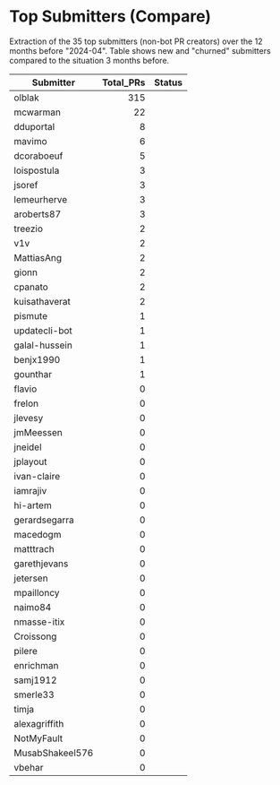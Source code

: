 # Top Submitters (Compare)

Extraction of the 35 top submitters (non-bot PR creators) 
over the 12 months before "2024-04".
Table shows new and "churned" submitters compared 
to the situation 3 months before.


| Submitter       | Total_PRs | Status |
| --------------- | --------: | ------ |
| olblak          |       315 |        |
| mcwarman        |        22 |        |
| dduportal       |         8 |        |
| mavimo          |         6 |        |
| dcoraboeuf      |         5 |        |
| loispostula     |         3 |        |
| jsoref          |         3 |        |
| lemeurherve     |         3 |        |
| aroberts87      |         3 |        |
| treezio         |         2 |        |
| v1v             |         2 |        |
| MattiasAng      |         2 |        |
| gionn           |         2 |        |
| cpanato         |         2 |        |
| kuisathaverat   |         2 |        |
| pismute         |         1 |        |
| updatecli-bot   |         1 |        |
| galal-hussein   |         1 |        |
| benjx1990       |         1 |        |
| gounthar        |         1 |        |
| flavio          |         0 |        |
| frelon          |         0 |        |
| jlevesy         |         0 |        |
| jmMeessen       |         0 |        |
| jneidel         |         0 |        |
| jplayout        |         0 |        |
| ivan-claire     |         0 |        |
| iamrajiv        |         0 |        |
| hi-artem        |         0 |        |
| gerardsegarra   |         0 |        |
| macedogm        |         0 |        |
| matttrach       |         0 |        |
| garethjevans    |         0 |        |
| jetersen        |         0 |        |
| mpailloncy      |         0 |        |
| naimo84         |         0 |        |
| nmasse-itix     |         0 |        |
| Croissong       |         0 |        |
| pilere          |         0 |        |
| enrichman       |         0 |        |
| samj1912        |         0 |        |
| smerle33        |         0 |        |
| timja           |         0 |        |
| alexagriffith   |         0 |        |
| NotMyFault      |         0 |        |
| MusabShakeel576 |         0 |        |
| vbehar          |         0 |        |
